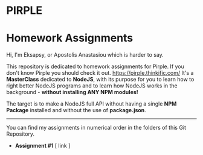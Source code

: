 # PIRPLE
# Homework Assignments

Hi,
I'm Eksapsy, or Apostolis Anastasiou which is harder to say.

This repository is dedicated to homework assignments for Pirple. If you don't know Pirple you should check it out.
https://pirple.thinkific.com/
It's a **MasterClass** dedicated to **NodeJS**, with its purpose for you to learn how to right better NodeJS programs and to learn how NodeJS works in the background - **without installing ANY NPM modules!**

The target is to make a NodeJS full API without having a single **NPM Package** installed and without the use of **package.json**.

---------------------

You can find my assignments in numerical order in the folders of this Git Repository.

- **Assignment #1** [ link ]